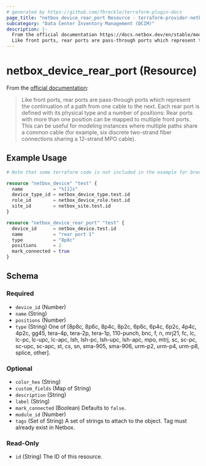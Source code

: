 ```yaml
---
# generated by https://github.com/fbreckle/terraform-plugin-docs
page_title: "netbox_device_rear_port Resource - terraform-provider-netbox"
subcategory: "Data Center Inventory Management (DCIM)"
description: |-
  From the official documentation https://docs.netbox.dev/en/stable/models/dcim/rearport/:
  Like front ports, rear ports are pass-through ports which represent the continuation of a path from one cable to the next. Each rear port is defined with its physical type and a number of positions: Rear ports with more than one position can be mapped to multiple front ports. This can be useful for modeling instances where multiple paths share a common cable (for example, six discrete two-strand fiber connections sharing a 12-strand MPO cable).
---
```


# netbox_device_rear_port (Resource)

From the [official documentation](https://docs.netbox.dev/en/stable/models/dcim/rearport/):

> Like front ports, rear ports are pass-through ports which represent the continuation of a path from one cable to the next. Each rear port is defined with its physical type and a number of positions: Rear ports with more than one position can be mapped to multiple front ports. This can be useful for modeling instances where multiple paths share a common cable (for example, six discrete two-strand fiber connections sharing a 12-strand MPO cable).

## Example Usage

```terraform
# Note that some terraform code is not included in the example for brevity

resource "netbox_device" "test" {
  name           = "%[1]s"
  device_type_id = netbox_device_type.test.id
  role_id        = netbox_device_role.test.id
  site_id        = netbox_site.test.id
}

resource "netbox_device_rear_port" "test" {
  device_id      = netbox_device.test.id
  name           = "rear port 1"
  type           = "8p8c"
  positions      = 2
  mark_connected = true
}
```

<!-- schema generated by tfplugindocs -->
## Schema

### Required

- `device_id` (Number)
- `name` (String)
- `positions` (Number)
- `type` (String) One of [8p8c, 8p6c, 8p4c, 8p2c, 6p6c, 6p4c, 6p2c, 4p4c, 4p2c, gg45, tera-4p, tera-2p, tera-1p, 110-punch, bnc, f, n, mrj21, fc, lc, lc-pc, lc-upc, lc-apc, lsh, lsh-pc, lsh-upc, lsh-apc, mpo, mtrj, sc, sc-pc, sc-upc, sc-apc, st, cs, sn, sma-905, sma-906, urm-p2, urm-p4, urm-p8, splice, other].

### Optional

- `color_hex` (String)
- `custom_fields` (Map of String)
- `description` (String)
- `label` (String)
- `mark_connected` (Boolean) Defaults to `false`.
- `module_id` (Number)
- `tags` (Set of String) A set of strings to attach to the object. Tag must already exist in Netbox.

### Read-Only

- `id` (String) The ID of this resource.


